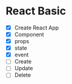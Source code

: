 # React Basic
- [x] Create React App
- [x] Component
- [x] props
- [x] state
- [x] event
- [ ] Create
- [ ] Update
- [ ] Delete
